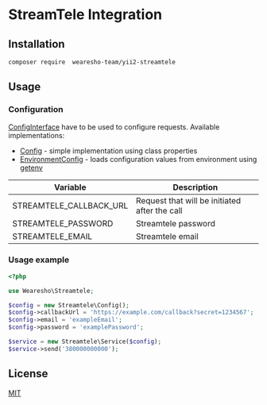 # StreamTele Integration

## Installation

```bash
composer require  wearesho-team/yii2-streamtele
```

## Usage

### Configuration

[ConfigInterface](./src/ConfigInterface.php) have to be used to configure requests. Available implementations:
- [Config](./src/Config.php) - simple implementation using class properties
- [EnvironmentConfig](./src/EnvironmentConfig.php) - loads configuration values from environment using
  [getenv](http://php.net/manual/ru/function.getenv.php)

| Variable                | Description                                   |
|-------------------------|-----------------------------------------------|
| STREAMTELE_CALLBACK_URL | Request that will be initiated after the call |
| STREAMTELE_PASSWORD     | Streamtele password                           |
| STREAMTELE_EMAIL        | Streamtele email                              |


### Usage example


```php
<?php

use Wearesho\Streamtele;

$config = new Streamtele\Config();
$config->callbackUrl = 'https://example.com/callback?secret=1234567';
$config->email = 'exampleEmail';
$config->password = 'examplePassword';

$service = new Streamtele\Service($config);
$service->send('380000000000');
```

## License

[MIT](./LICENSE)
